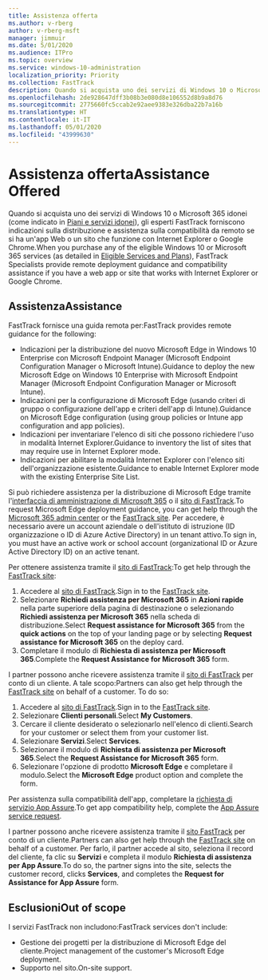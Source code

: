 ```yaml
---
title: Assistenza offerta
ms.author: v-rberg
author: v-rberg-msft
manager: jimmuir
ms.date: 5/01/2020
ms.audience: ITPro
ms.topic: overview
ms.service: windows-10-administration
localization_priority: Priority
ms.collection: FastTrack
description: Quando si acquista uno dei servizi di Windows 10 o Microsoft 365 (come indicato in Piani e servizi idonei), gli esperti FastTrack forniscono indicazioni sulla distribuzione e assistenza sulla compatibilità da remoto se si ha un'app Web o un sito che funzione con Internet Explorer o Google Chrome.
ms.openlocfilehash: 2de928647dff3b08b3e080d8e106552d8b9a8d76
ms.sourcegitcommit: 2775660fc5ccab2e92aee9383e326dba22b7a16b
ms.translationtype: HT
ms.contentlocale: it-IT
ms.lasthandoff: 05/01/2020
ms.locfileid: "43999630"
---
```

# <a name="assistance-offered"></a><span data-ttu-id="22092-103">Assistenza offerta</span><span class="sxs-lookup"><span data-stu-id="22092-103">Assistance Offered</span></span>

<span data-ttu-id="22092-104">Quando si acquista uno dei servizi di Windows 10 o Microsoft 365 idonei (come indicato in [Piani e servizi idonei](M365-eligible-services-and-plans.md)), gli esperti FastTrack forniscono indicazioni sulla distribuzione e assistenza sulla compatibilità da remoto se si ha un'app Web o un sito che funzione con Internet Explorer o Google Chrome.</span><span class="sxs-lookup"><span data-stu-id="22092-104">When you purchase any of the eligible Windows 10 or Microsoft 365 services (as detailed in [Eligible Services and Plans](M365-eligible-services-and-plans.md)), FastTrack Specialists provide remote deployment guidance and compatibility assistance if you have a web app or site that works with Internet Explorer or Google Chrome.</span></span> 

## <a name="assistance"></a><span data-ttu-id="22092-105">Assistenza</span><span class="sxs-lookup"><span data-stu-id="22092-105">Assistance</span></span>

<span data-ttu-id="22092-106">FastTrack fornisce una guida remota per:</span><span class="sxs-lookup"><span data-stu-id="22092-106">FastTrack provides remote guidance for the following:</span></span>
- <span data-ttu-id="22092-107">Indicazioni per la distribuzione del nuovo Microsoft Edge in Windows 10 Enterprise con Microsoft Endpoint Manager (Microsoft Endpoint Configuration Manager o Microsoft Intune).</span><span class="sxs-lookup"><span data-stu-id="22092-107">Guidance to deploy the new Microsoft Edge on Windows 10 Enterprise with Microsoft Endpoint Manager (Microsoft Endpoint Configuration Manager or Microsoft Intune).</span></span>
- <span data-ttu-id="22092-108">Indicazioni per la configurazione di Microsoft Edge (usando criteri di gruppo o configurazione dell'app e criteri dell'app di Intune).</span><span class="sxs-lookup"><span data-stu-id="22092-108">Guidance on Microsoft Edge configuration (using group policies or Intune app configuration and app policies).</span></span>
- <span data-ttu-id="22092-109">Indicazioni per inventariare l'elenco di siti che possono richiedere l'uso in modalità Internet Explorer.</span><span class="sxs-lookup"><span data-stu-id="22092-109">Guidance to inventory the list of sites that may require use in Internet Explorer mode.</span></span>
- <span data-ttu-id="22092-110">Indicazioni per abilitare la modalità Internet Explorer con l'elenco siti dell'organizzazione esistente.</span><span class="sxs-lookup"><span data-stu-id="22092-110">Guidance to enable Internet Explorer mode with the existing Enterprise Site List.</span></span>

<span data-ttu-id="22092-111">Si può richiedere assistenza per la distribuzione di Microsoft Edge tramite l'[interfaccia di amministrazione di Microsoft 365](https://go.microsoft.com/fwlink/?linkid=2032704) o il [sito di FastTrack](https://go.microsoft.com/fwlink/?linkid=780698).</span><span class="sxs-lookup"><span data-stu-id="22092-111">To request Microsoft Edge deployment guidance, you can get help through the [Microsoft 365 admin center](https://go.microsoft.com/fwlink/?linkid=2032704) or the [FastTrack site](https://go.microsoft.com/fwlink/?linkid=780698).</span></span> <span data-ttu-id="22092-112">Per accedere, è necessario avere un account aziendale o dell'istituto di istruzione (ID organizzazione o ID di Azure Active Directory) in un tenant attivo.</span><span class="sxs-lookup"><span data-stu-id="22092-112">To sign in, you must have an active work or school account (organizational ID or Azure Active Directory ID) on an active tenant.</span></span> 

<span data-ttu-id="22092-113">Per ottenere assistenza tramite il [sito di FastTrack](https://go.microsoft.com/fwlink/?linkid=780698):</span><span class="sxs-lookup"><span data-stu-id="22092-113">To get help through the [FastTrack site](https://go.microsoft.com/fwlink/?linkid=780698):</span></span> 
1.    <span data-ttu-id="22092-114">Accedere al [sito di FastTrack](https://go.microsoft.com/fwlink/?linkid=780698).</span><span class="sxs-lookup"><span data-stu-id="22092-114">Sign in to the [FastTrack site](https://go.microsoft.com/fwlink/?linkid=780698).</span></span> 
2.    <span data-ttu-id="22092-115">Selezionare **Richiedi assistenza per Microsoft 365** in **Azioni rapide** nella parte superiore della pagina di destinazione o selezionando **Richiedi assistenza per Microsoft 365** nella scheda di distribuzione.</span><span class="sxs-lookup"><span data-stu-id="22092-115">Select **Request assistance for Microsoft 365** from the **quick actions** on the top of your landing page or by selecting **Request assistance for Microsoft 365** on the deploy card.</span></span>
3.    <span data-ttu-id="22092-116">Completare il modulo di **Richiesta di assistenza per Microsoft 365**.</span><span class="sxs-lookup"><span data-stu-id="22092-116">Complete the **Request Assistance for Microsoft 365** form.</span></span>
  
<span data-ttu-id="22092-p102">I partner possono anche ricevere assistenza tramite il [sito di FastTrack](https://go.microsoft.com/fwlink/?linkid=780698) per conto di un cliente. A tale scopo:</span><span class="sxs-lookup"><span data-stu-id="22092-p102">Partners can also get help through the [FastTrack site](https://go.microsoft.com/fwlink/?linkid=780698) on behalf of a customer. To do so:</span></span>
1.    <span data-ttu-id="22092-119">Accedere al [sito di FastTrack](https://go.microsoft.com/fwlink/?linkid=780698).</span><span class="sxs-lookup"><span data-stu-id="22092-119">Sign in to the [FastTrack site](https://go.microsoft.com/fwlink/?linkid=780698).</span></span> 
2.    <span data-ttu-id="22092-120">Selezionare **Clienti personali**.</span><span class="sxs-lookup"><span data-stu-id="22092-120">Select **My Customers**.</span></span>
3.    <span data-ttu-id="22092-121">Cercare il cliente desiderato o selezionarlo nell'elenco di clienti.</span><span class="sxs-lookup"><span data-stu-id="22092-121">Search for your customer or select them from your customer list.</span></span>
4.    <span data-ttu-id="22092-122">Selezionare **Servizi**.</span><span class="sxs-lookup"><span data-stu-id="22092-122">Select **Services**.</span></span>
5.    <span data-ttu-id="22092-123">Selezionare il modulo di **Richiesta di assistenza per Microsoft 365**.</span><span class="sxs-lookup"><span data-stu-id="22092-123">Select the **Request Assistance for Microsoft 365** form.</span></span>
6.    <span data-ttu-id="22092-124">Selezionare l'opzione di prodotto **Microsoft Edge** e completare il modulo.</span><span class="sxs-lookup"><span data-stu-id="22092-124">Select the **Microsoft Edge** product option and complete the form.</span></span>
 
<span data-ttu-id="22092-125">Per assistenza sulla compatibilità dell'app, completare la [richiesta di servizio App Assure](https://go.microsoft.com/fwlink/?linkid=2022721).</span><span class="sxs-lookup"><span data-stu-id="22092-125">To get app compatibility help, complete the [App Assure service request](https://go.microsoft.com/fwlink/?linkid=2022721).</span></span>

<span data-ttu-id="22092-126">I partner possono anche ricevere assistenza tramite il [sito FastTrack](https://go.microsoft.com/fwlink/?linkid=780698) per conto di un cliente.</span><span class="sxs-lookup"><span data-stu-id="22092-126">Partners can also get help through the [FastTrack site](https://go.microsoft.com/fwlink/?linkid=780698) on behalf of a customer.</span></span> <span data-ttu-id="22092-127">Per farlo, il partner accede al sito, seleziona il record del cliente, fa clic su **Servizi** e completa il modulo **Richiesta di assistenza per App Assure**.</span><span class="sxs-lookup"><span data-stu-id="22092-127">To do so, the partner signs into the site, selects the customer record, clicks **Services**, and completes the **Request for Assistance for App Assure** form.</span></span>

## <a name="out-of-scope"></a><span data-ttu-id="22092-128">Esclusioni</span><span class="sxs-lookup"><span data-stu-id="22092-128">Out of scope</span></span>

<span data-ttu-id="22092-129">I servizi FastTrack non includono:</span><span class="sxs-lookup"><span data-stu-id="22092-129">FastTrack services don't include:</span></span>
- <span data-ttu-id="22092-130">Gestione dei progetti per la distribuzione di Microsoft Edge del cliente.</span><span class="sxs-lookup"><span data-stu-id="22092-130">Project management of the customer's Microsoft Edge deployment.</span></span>
- <span data-ttu-id="22092-131">Supporto nel sito.</span><span class="sxs-lookup"><span data-stu-id="22092-131">On-site support.</span></span>

